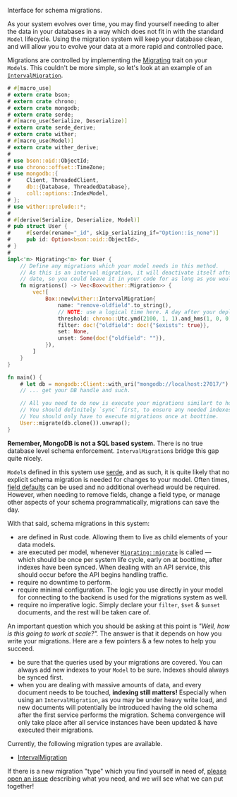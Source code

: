 Interface for schema migrations.

As your system evolves over time, you may find yourself needing to alter the data in your databases in a way which does not fit in with the standard `Model` lifecycle. Using the migration system will keep your database clean, and will allow you to evolve your data at a more rapid and controlled pace.

Migrations are controlled by implementing the [Migrating](./trait.Migrating.html) trait on your `Model`s. This couldn't be more simple, so let's look at an example of an [`IntervalMigration`](./struct.IntervalMigration.html).

```rust
# #[macro_use]
# extern crate bson;
# extern crate chrono;
# extern crate mongodb;
# extern crate serde;
# #[macro_use(Serialize, Deserialize)]
# extern crate serde_derive;
# extern crate wither;
# #[macro_use(Model)]
# extern crate wither_derive;
#
# use bson::oid::ObjectId;
# use chrono::offset::TimeZone;
# use mongodb::{
#     Client, ThreadedClient,
#     db::{Database, ThreadedDatabase},
#     coll::options::IndexModel,
# };
# use wither::prelude::*;
#
# #[derive(Serialize, Deserialize, Model)]
# pub struct User {
#     #[serde(rename="_id", skip_serializing_if="Option::is_none")]
#     pub id: Option<bson::oid::ObjectId>,
# }
#
impl<'m> Migrating<'m> for User {
    // Define any migrations which your model needs in this method.
    // As this is an interval migration, it will deactivate itself after the given threshold
    // date, so you could leave it in your code for as long as you would like.
    fn migrations() -> Vec<Box<wither::Migration>> {
        vec![
            Box::new(wither::IntervalMigration{
                name: "remove-oldfield".to_string(),
                // NOTE: use a logical time here. A day after your deployment date, or the like.
                threshold: chrono::Utc.ymd(2100, 1, 1).and_hms(1, 0, 0),
                filter: doc!{"oldfield": doc!{"$exists": true}},
                set: None,
                unset: Some(doc!{"oldfield": ""}),
            }),
        ]
    }
}

fn main() {
    # let db = mongodb::Client::with_uri("mongodb://localhost:27017/").unwrap().db("mydb");
    // ... get your DB handle and such.

    // All you need to do now is execute your migrations similart to how you execute `sync`.
    // You should definitely `sync` first, to ensure any needed indexes are present.
    // You should only have to execute migrations once at boottime.
    User::migrate(db.clone()).unwrap();
}
```

**Remember, MongoDB is not a SQL based system.** There is no true database level schema enforcement. `IntervalMigration`s bridge this gap quite nicely.

`Model`s defined in this system use [serde](https://serde.rs/), and as such, it is quite likely that no explicit schema migration is needed for changes to your model. Often times, [field defaults](https://serde.rs/field-attrs.html#serdedefault) can be used and no additional overhead would be required. However, when needing to remove fields, change a field type, or manage other aspects of your schema programmatically, migrations can save the day.

With that said, schema migrations in this system:

- are defined in Rust code. Allowing them to live as child elements of your data models.
- are executed per model, whenever [`Migrating::migrate`](../migration/trait.Migrating.html#method.migrate) is called — which should be once per system life cycle, early on at boottime, after indexes have been synced. When dealing with an API service, this should occur before the API begins handling traffic.
- require no downtime to perform.
- require minimal configuration. The logic you use directly in your model for connecting to the backend is used for the migrations system as well.
- require no imperative logic. Simply declare your `filter`, `$set` & `$unset` documents, and the rest will be taken care of.

An important question which you should be asking at this point is _"Well, how is this going to work at scale?"._ The answer is that it depends on how you write your migrations. Here are a few pointers & a few notes to help you succeed.

- be sure that the queries used by your migrations are covered. You can always add new indexes to your `Model` to be sure. Indexes should always be synced first.
- when you are dealing with massive amounts of data, and every document needs to be touched, **indexing still matters!** Especially when using an `IntervalMigration`, as you may be under heavy write load, and new documents will potentially be introduced having the old schema after the first service performs the migration. Schema convergence will only take place after all service instances have been updated & have executed their migrations.

Currently, the following migration types are available.

- [IntervalMigration](./struct.IntervalMigration.html)

If there is a new migration "type" which you find yourself in need of, [please open an issue](https://github.com/thedodd/wither) describing what you need, and we will see what we can put together!
